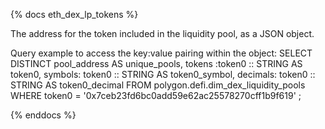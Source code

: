 {% docs eth_dex_lp_tokens %}

The address for the token included in the liquidity pool, as a JSON object. 

Query example to access the key:value pairing within the object:
SELECT
    DISTINCT pool_address AS unique_pools,
    tokens :token0 :: STRING AS token0,
    symbols: token0 :: STRING AS token0_symbol,
    decimals: token0 :: STRING AS token0_decimal
FROM polygon.defi.dim_dex_liquidity_pools
WHERE token0 = '0x7ceb23fd6bc0add59e62ac25578270cff1b9f619'
;

{% enddocs %}